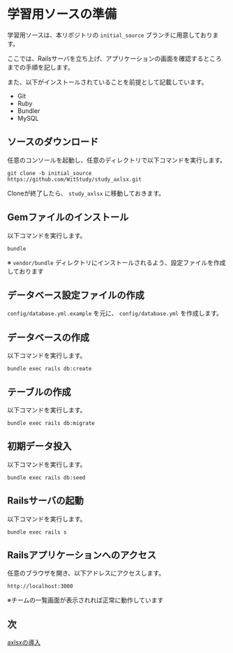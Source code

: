 # 学習用ソースの準備

学習用ソースは、本リポジトリの `initial_source` ブランチに用意しております。

ここでは、Railsサーバを立ち上げ、アプリケーションの画面を確認するところまでの手順を記します。

また、以下がインストールされていることを前提として記載しています。

- Git
- Ruby
- Bundler
- MySQL

## ソースのダウンロード

  任意のコンソールを起動し、任意のディレクトリで以下コマンドを実行します。

  `git clone -b initial_source https://github.com/WitStudy/study_axlsx.git`

  Cloneが終了したら、 `study_axlsx` に移動しておきます。

## Gemファイルのインストール

  以下コマンドを実行します。

  `bundle`

  ※ `vendor/bundle` ディレクトリにインストールされるよう、設定ファイルを作成しております

## データベース設定ファイルの作成

  `config/database.yml.example` を元に、 `config/database.yml` を作成します。

## データベースの作成

  以下コマンドを実行します。

  `bundle exec rails db:create`

## テーブルの作成

  以下コマンドを実行します。

  `bundle exec rails db:migrate`

## 初期データ投入

  以下コマンドを実行します。

  `bundle exec rails db:seed`

## Railsサーバの起動

  以下コマンドを実行します。

  `bundle exec rails s`

## Railsアプリケーションへのアクセス

  任意のブラウザを開き、以下アドレスにアクセスします。

  `http://localhost:3000`

  ※チームの一覧画面が表示されれば正常に動作しています

## 次

[axlsxの導入](2.axlsxの導入.md)
